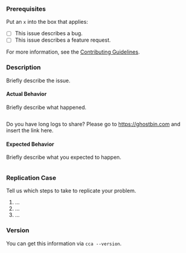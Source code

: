 ### Prerequisites

Put an `x` into the box that applies:

- [ ] This issue describes a bug.
- [ ] This issue describes a feature request.

For more information, see the [Contributing Guidelines](https://github.com/cloud-ca/cca/tree/master/CONTRIBUTING.md).

### Description

Briefly describe the issue.

#### Actual Behavior

Briefly describe what happened.

```
```

Do you have long logs to share? Please go to https://ghostbin.com and insert the link here.

#### Expected Behavior

Briefly describe what you expected to happen.

```
```

### Replication Case

Tell us which steps to take to replicate your problem.

1. ...
2. ...
3. ...

### Version

You can get this information via `cca --version`.
